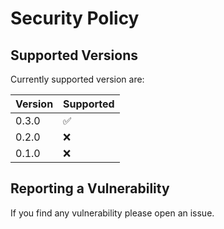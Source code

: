 # Security Policy

## Supported Versions

Currently supported version are:

| Version | Supported          |
| ------- | ------------------ |
| 0.3.0   | :white_check_mark: |
| 0.2.0   | :x: |
| 0.1.0   | :x: |

## Reporting a Vulnerability

If you find any vulnerability please open an issue.
